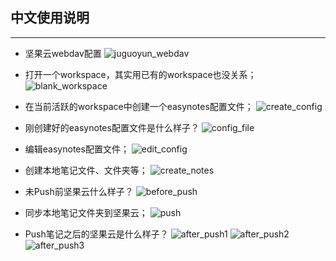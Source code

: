 ## 中文使用说明
-----------------------
- 坚果云webdav配置
![juguoyun_webdav](https://github.com/moqsien/easynotes/blob/main/src/imgs/nutcloud.png)

- 打开一个workspace，其实用已有的workspace也没关系；
![blank_workspace](https://github.com/moqsien/easynotes/blob/main/src/imgs/blank_workspace.png)

- 在当前活跃的workspace中创建一个easynotes配置文件；
![create_config](https://github.com/moqsien/easynotes/blob/main/src/imgs/create_config.png)

- 刚创建好的easynotes配置文件是什么样子？
![config_file](https://github.com/moqsien/easynotes/blob/main/src/imgs/config1.png)

- 编辑easynotes配置文件；
![edit_config](https://github.com/moqsien/easynotes/blob/main/src/imgs/edit_config.png)

- 创建本地笔记文件、文件夹等；
![create_notes](https://github.com/moqsien/easynotes/blob/main/src/imgs/create_local_notes.png)

- 未Push前坚果云什么样子？
![before_push](https://github.com/moqsien/easynotes/blob/main/src/imgs/nut_cloud_before_push.png)

- 同步本地笔记文件夹到坚果云；
![push](https://github.com/moqsien/easynotes/blob/main/src/imgs/push_notes.png)

- Push笔记之后的坚果云是什么样子？
![after_push1](https://github.com/moqsien/easynotes/blob/main/src/imgs/after_push1.png)
![after_push2](https://github.com/moqsien/easynotes/blob/main/src/imgs/after_push2.png)
![after_push3](https://github.com/moqsien/easynotes/blob/main/src/imgs/after_push3.png)